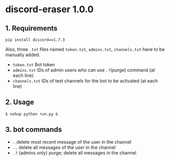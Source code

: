 # discord-eraser 1.0.0

## 1. Requirements
```
pip install discord==1.7.3
```

Also, three `.txt` files named `token.txt`, `admins.txt`, `channels.txt` have to be manually added.
* `token.txt` Bot token
* `admins.txt` IDs of admin users who can use `.?`(purge) command (at each line)
* `channels.txt` IDs of text channels for the bot to be activated (at each line)

## 2. Usage
```
$ nohup python run.py &
```

## 3. bot commands
* `.` delete most recent message of the user in the channel
* `..` delete all messages of the user in the channel
* `.?` (admins only) purge; delete all messages in the channel
